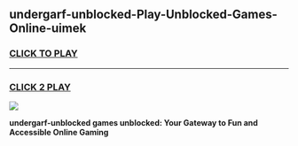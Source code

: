 
## undergarf-unblocked-Play-Unblocked-Games-Online-uimek
<h3>
<a href="https://premium76.site?title=undergarf-unblocked&ref=25A">CLICK TO PLAY</a></h3>
<hr>

<h3>
<a href="https://premium76.site?title=undergarf-unblocked&ref=25A">CLICK 2 PLAY</a>
  
</h3>

<a href="https://premium76.site?title=undergarf-unblocked&ref=25A"><img src="https://clearcache.store/games.png"></a>


**undergarf-unblocked games unblocked: Your Gateway to Fun and Accessible Online Gaming**
